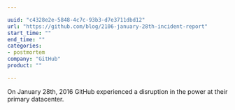 ```yaml
---

uuid: "c4328e2e-5848-4c7c-93b3-d7e3711dbd12"
url: "https://github.com/blog/2106-january-28th-incident-report"
start_time: ""
end_time: ""
categories:
- postmortem
company: "GitHub"
product: ""

---
```


On January 28th, 2016 GitHub experienced a disruption in the power at their primary datacenter.

